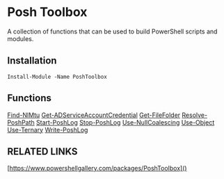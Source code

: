 # Posh Toolbox
A collection of functions that can be used to build PowerShell scripts and modules.

## Installation
```
Install-Module -Name PoshToolbox
```

## Functions
[Find-NlMtu](docs/Find-NlMtu.md)
[Get-ADServiceAccountCredential](docs/Get-ADServiceAccountCredential.md)
[Get-FileFolder](docs/Get-FileFolder.md)
[Resolve-PoshPath](docs/Resolve-PoshPath.md)
[Start-PoshLog](docs/Start-PoshLog.md)
[Stop-PoshLog](docs/Stop-PoshLog.md)
[Use-NullCoalescing](docs/Use-NullCoalescing.md)
[Use-Object](docs/Use-Object.md)
[Use-Ternary](docs/Use-Ternary.md)
[Write-PoshLog](docs/Write-PoshLog.md)

## RELATED LINKS

[https://www.powershellgallery.com/packages/PoshToolbox]()
